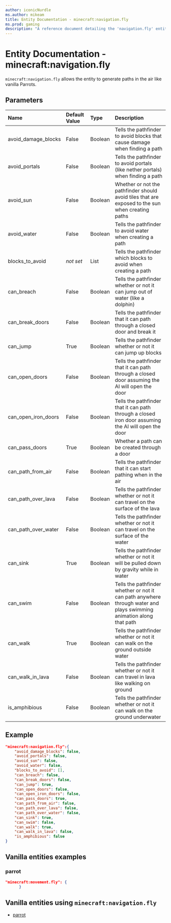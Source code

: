 ```yaml
---
author: iconicNurdle
ms.author: mikeam
title: Entity Documentation - minecraft:navigation.fly
ms.prod: gaming
description: "A reference document detailing the 'navigation.fly' entity component"
---
```


# Entity Documentation - minecraft:navigation.fly

`minecraft:navigation.fly` allows the entity to generate paths in the air like vanilla Parrots.

## Parameters

|Name |Default Value  |Type  |Description  |
|:----------|:----------|:----------|:----------|
| avoid_damage_blocks| False| Boolean| Tells the pathfinder to avoid blocks that cause damage when finding a path |
| avoid_portals| False| Boolean| Tells the pathfinder to avoid portals (like nether portals) when finding a path |
| avoid_sun| False| Boolean| Whether or not the pathfinder should avoid tiles that are exposed to the sun when creating paths |
| avoid_water| False| Boolean| Tells the pathfinder to avoid water when creating a path |
| blocks_to_avoid| *not set*| List| Tells the pathfinder which blocks to avoid when creating a path |
| can_breach| False| Boolean| Tells the pathfinder whether or not it can jump out of water (like a dolphin) |
| can_break_doors| False| Boolean| Tells the pathfinder that it can path through a closed door and break it |
| can_jump| True| Boolean| Tells the pathfinder whether or not it can jump up blocks |
| can_open_doors| False| Boolean| Tells the pathfinder that it can path through a closed door assuming the AI will open the door |
| can_open_iron_doors| False| Boolean| Tells the pathfinder that it can path through a closed iron door assuming the AI will open the door |
| can_pass_doors| True| Boolean| Whether a path can be created through a door |
| can_path_from_air| False| Boolean| Tells the pathfinder that it can start pathing when in the air |
| can_path_over_lava| False| Boolean| Tells the pathfinder whether or not it can travel on the surface of the lava |
| can_path_over_water| False| Boolean| Tells the pathfinder whether or not it can travel on the surface of the water |
| can_sink| True| Boolean| Tells the pathfinder whether or not it will be pulled down by gravity while in water |
| can_swim| False| Boolean| Tells the pathfinder whether or not it can path anywhere through water and plays swimming animation along that path |
| can_walk| True| Boolean| Tells the pathfinder whether or not it can walk on the ground outside water |
| can_walk_in_lava| False| Boolean| Tells the pathfinder whether or not it can travel in lava like walking on ground |
| is_amphibious| False| Boolean| Tells the pathfinder whether or not it can walk on the ground underwater |

## Example

```json
"minecraft:navigation.fly":{
    "avoid_damage_blocks": false,
    "avoid_portals": false,
    "avoid_sun": false,
    "avoid_water": false,
    "blocks_to_avoid": [],
    "can_breach": false,
    "can_break_doors": false,
    "can_jump": true,
    "can_open_doors": false,
    "can_open_iron_doors": false,
    "can_pass_doors": true,
    "can_path_from_air": false,
    "can_path_over_lava": false,
    "can_path_over_water": false,
    "can_sink": true,
    "can_swim": false,
    "can_walk": true,
    "can_walk_in_lava": false,
    "is_amphibious": false
}
```

## Vanilla entities examples

### parrot

```json
"minecraft:movement.fly": {
      }
```

## Vanilla entities using `minecraft:navigation.fly`

- [parrot](../../../../Source/VanillaBehaviorPack_Snippets/entities/parrot.md)
